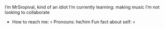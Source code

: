I’m MrSropival, kind of an idiot
I’m currently learning: making music
 I’m not looking to collaborate
- How to reach me: 💀
Pronouns: he/him
Fun fact about self: 💀
